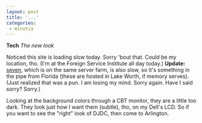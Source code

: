```yaml
---
layout: post
title: '...'
categories:
 - minutia
---
```


<b>Tech</b>
<i>The new look</i>

Noticed this site is loading slow today. Sorry 'bout that. Could be my location, tho. (I'm at the Foreign Service Institute all day today.) <b>Update:</b> <a href="http://www.sevenmagazine.org">seven</a>, which is on the same server farm, is also slow, so it's something in the pipe from Florida (these are hosted in Lake Worth, if memory serves). (Just realized that was a pun. I am losing my mind. Sorry again. Have I said sorry? Sorry.)

Looking at the background colors through a CBT monitor, they are a little too dark. They look just how I want them (subtle), tho, on my Dell's LCD. So if you want to see the "right" look of DJDC, then come to Arlington.

